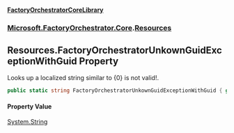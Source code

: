 #### [FactoryOrchestratorCoreLibrary](./FactoryOrchestratorCoreLibrary.md 'FactoryOrchestratorCoreLibrary')
### [Microsoft.FactoryOrchestrator.Core](./Microsoft-FactoryOrchestrator-Core.md 'Microsoft.FactoryOrchestrator.Core').[Resources](./Microsoft-FactoryOrchestrator-Core-Resources.md 'Microsoft.FactoryOrchestrator.Core.Resources')
## Resources.FactoryOrchestratorUnkownGuidExceptionWithGuid Property
Looks up a localized string similar to {0} is not valid!.  
```csharp
public static string FactoryOrchestratorUnkownGuidExceptionWithGuid { get; }
```
#### Property Value
[System.String](https://docs.microsoft.com/en-us/dotnet/api/System.String 'System.String')  

